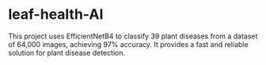 # leaf-health-AI
This project uses EfficientNetB4 to classify 39 plant diseases from a dataset of 64,000 images, achieving 97% accuracy. It provides a fast and reliable solution for plant disease detection.
